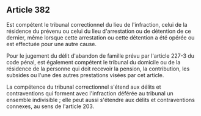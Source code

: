 Article 382
----
Est compétent le tribunal correctionnel du lieu de l'infraction, celui de la
résidence du prévenu ou celui du lieu d'arrestation ou de détention de ce
dernier, même lorsque cette arrestation ou cette détention a été opérée ou est
effectuée pour une autre cause.

Pour le jugement du délit d'abandon de famille prévu par l'article 227-3 du code
pénal, est également compétent le tribunal du domicile ou de la résidence de la
personne qui doit recevoir la pension, la contribution, les subsides ou l'une
des autres prestations visées par cet article.

La compétence du tribunal correctionnel s'étend aux délits et contraventions qui
forment avec l'infraction déférée au tribunal un ensemble indivisible ; elle
peut aussi s'étendre aux délits et contraventions connexes, au sens de l'article
203.
